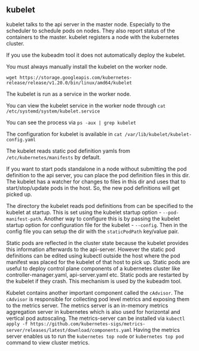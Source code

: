 ## kubelet

kubelet talks to the api server in the master node. Especially to the scheduler to schedule pods on nodes.
They also report status of the containers to the master.
kubelet registers a node with the kubernetes cluster.

If you use the kubeadm tool it does not automatically deploy the kubelet.

You must always manually install the kubelet on the worker node.
```
wget https://storage.googleapis.com/kubernetes-release/release/v1.20.0/bin/linux/amd64/kubelet
```

The kubelet is run as a service in the worker node.

You can view the kubelet service in the worker node through
`cat /etc/systemd/system/kubelet.service`

You can see the process via
`ps -aux | grep kubelet`

The configuration for kubelet is available in
`cat /var/lib/kubelet/kubelet-config.yaml`

The kubelet reads static pod definition yamls from `/etc/kubernetes/manifests` by default.

If you want to start pods standalone in a node without submitting the pod definition to the api server,
you can place the pod definition files in this dir. The kubelet has a watcher for changes to files in
this dir and uses that to start/stop/update pods in the host. So, the new pod definitions will get picked up.

The directory the kubelet reads pod definitions from can be specified to the kubelet at startup.
This is set using the kubelet startup option - `--pod-manifest-path`.
Another way to configure this is by passing the kubelet startup option for configuration file
for the kubelet - `--config`. Then in the config file you can setup the dir with the `staticPodPath` key/value pair.

Static pods are reflected in the cluster state because the kubelet provides this information afterwards to the api-server.
However the static pod definitions can be edited using kubectl outside the host where the pod
manifest was placed for the kubelet of that host to pick up. Static pods are useful to
deploy control plane components of a kubernetes cluster like controller-manager.yaml, api-server.yaml etc.
Static pods are restarted by the kubelet if they crash. This mechanism is used by the kubeadm tool.

Kubelet contains another important component called the `cAdvisor`. The `cAdvisor` is responsible
for collecting pod level metrics and exposing them to the metrics server. The metrics server is an
in-memory metrics aggregation server in kubernetes which is also used for horizontal and vertical pod autoscaling.
The metrics-server can be installed via
`kubectl apply -f https://github.com/kubernetes-sigs/metrics-server/releases/latest/download/components.yaml`
Having the metrics server enables us to run the `kubernetes top node` or `kubernetes top pod` command to view cluster metrics.
